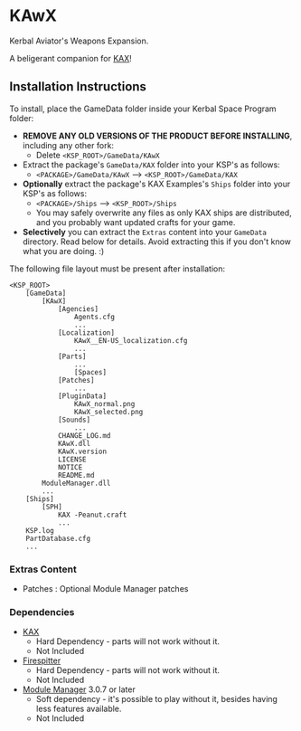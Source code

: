 # KAwX 

Kerbal Aviator's Weapons Expansion.

A beligerant companion for [KAX](https://github.com/net-lisias-ksp/KAX)!

## Installation Instructions

To install, place the GameData folder inside your Kerbal Space Program folder:

* **REMOVE ANY OLD VERSIONS OF THE PRODUCT BEFORE INSTALLING**, including any other fork:
	+ Delete `<KSP_ROOT>/GameData/KAwX`
* Extract the package's `GameData/KAX` folder into your KSP's as follows:
	+ `<PACKAGE>/GameData/KAwX` --> `<KSP_ROOT>/GameData/KAX`
* **Optionally** extract the package's KAX Examples's `Ships` folder into your KSP's as follows:
	+ `<PACKAGE>/Ships` --> `<KSP_ROOT>/Ships`
	+ You may safely overwrite any files as only KAX ships are distributed, and you probably want updated crafts for your game.
* **Selectively** you can extract the `Extras` content into your `GameData` directory. Read below for details. Avoid extracting this if you don't know what you are doing. :)

The following file layout must be present after installation:

```
<KSP_ROOT>
	[GameData]
		[KAwX]
			[Agencies]
				Agents.cfg
				...
			[Localization]
				KAwX__EN-US_localization.cfg
				...
			[Parts]
				...
				[Spaces]
			[Patches]
				...
			[PluginData]
				KAwX_normal.png
				KAwX_selected.png
			[Sounds]
				...
			CHANGE_LOG.md
			KAwX.dll
			KAwX.version
			LICENSE
			NOTICE
			README.md
		ModuleManager.dll
		...
	[Ships]
		[SPH]
			KAX -Peanut.craft
			...
	KSP.log
	PartDatabase.cfg
	...
```

### Extras Content

* Patches : Optional Module Manager patches

### Dependencies

* [KAX](https://github.com/net-lisias-ksp/KAX/releases)
	+ Hard Dependency - parts will not work without it. 
	+ Not Included
* [Firespitter](https://github.com/snjo/Firespitter/releases)
	+ Hard Dependency - parts will not work without it. 
	+ Not Included
* [Module Manager](https://forum.kerbalspaceprogram.com/index.php?/topic/50533-*) 3.0.7 or later
	+ Soft dependency - it's possible to play without it, besides having less features available.
	+ Not Included

